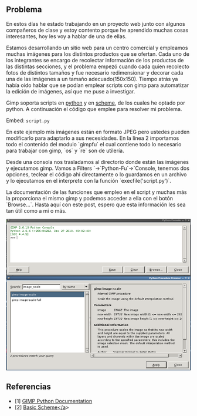 
## Problema
<p>En estos días he estado trabajando en un proyecto web junto con algunos compañeros de clase y estoy contento porque he aprendido muchas cosas interesantes, hoy les voy a hablar de una de ellas.</p>

<p>Estamos desarrollando un sitio web para un centro comercial y empleamos muchas imágenes para los distintos productos que se ofertan. Cada uno de los integrantes se encargo de recolectar información de los productos de las distintas secciones, y el problema empezó cuando cada quien recolecto fotos de distintos tamaños y fue necesario redimensionar y decorar cada una de las imágenes a un tamaño adecuado(150x150). Tiempo atrás ya había oído hablar que se podían emplear scripts con gimp para automatizar la edición de imágenes, así que me puse a investigar.</p>

<p>Gimp soporta scripts en <a href="http://www.gimp.org/docs/python/index.html" target="_blank">python</a> y en <a href="http://www.gimp.org/tutorials/Basic_Scheme/" target="_blank">scheme</a>, de los cuales he optado por python. A continuación el código que emplee para resolver mi problema. </p>

Embed: `script.py`

<p>En este ejemplo mis imágenes están en formato JPEG pero ustedes pueden modificarlo para adaptarlo a sus necesidades. En la línea 2 importamos todo el contenido del modulo `gimpfu` el cual contiene todo lo necesario para trabajar con gimp, `os` y `re` son de utilería.</p>

<p>Desde una consola nos trasladamos al directorio donde están las imágenes y ejecutamos gimp. Vamos a Filters `-&gt;`Python-Fu`-&gt;`Console</code>, tenemos dos opciones, teclear el código ahí directamente o lo guardamos en un archivo y lo ejecutamos en el interprete con la función `execfile('script.py')`.</p>

<p>La documentación de las funciones que empleo en el script y muchas más la proporciona el mismo gimp y podemos acceder a ella con el botón `Browse...`. Hasta aquí con este post, espero que esta información les sea tan útil como a mi o más.</p>

![Documentación de GIMP](gimp-documentation.png)

## Referencias

- [1] <a href="http://www.gimp.org/docs/python/index.html" target="_blank">GIMP Python Documentation</a><br/>
- [2] <a href="http://www.gimp.org/tutorials/Basic_Scheme/" target="_blank">Basic Scheme</a</a>>

